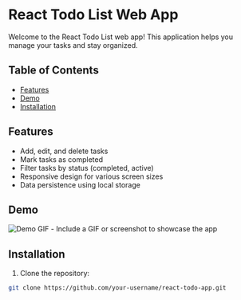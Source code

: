 # React Todo List Web App

Welcome to the React Todo List web app! This application helps you manage your tasks and stay organized.

## Table of Contents

- [Features](#features)
- [Demo](#demo)
- [Installation](#installation)

## Features

- Add, edit, and delete tasks
- Mark tasks as completed
- Filter tasks by status (completed, active)
- Responsive design for various screen sizes
- Data persistence using local storage

## Demo

![Demo GIF](/path/to/demo.gif) - Include a GIF or screenshot to showcase the app

## Installation

1. Clone the repository:

```bash
git clone https://github.com/your-username/react-todo-app.git
